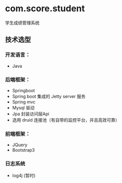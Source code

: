 # com.score.student
学生成绩管理系统

## 技术选型

### 开发语言：
* Java
### 后端框架：
* Springboot
* Spring boot 集成的 Jetty server 服务
* Spring mvc 
* Mysql 驱动
* Jpa 封装访问层Api
* 选用 druid 连接池（有自带的监控平台，并且高效可靠）
### 前端框架：
* JQuery
* Bootstrap3
### 日志系统
* log4j (暂时)
